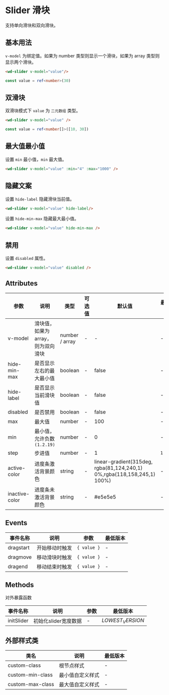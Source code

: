 <frame/>

#  Slider 滑块

支持单向滑块和双向滑块。


## 基本用法

`v-model` 为绑定值。如果为 number 类型则显示一个滑块，如果为 array 类型则显示两个滑块。
```html
<wd-slider v-model="value"/>
```
```typescript
const value = ref<number>(30)
```
## 双滑块

双滑块模式下 `value` 为 `二元数组` 类型。

```html
<wd-slider v-model="value" />
```
```typescript
const value = ref<number[]>([10, 30])
```
## 最大值最小值

设置 `min` 最小值，`min` 最大值。

```html
<wd-slider v-model="value" :min="4" :max="1000" />
```

## 隐藏文案

设置 `hide-label` 隐藏滑块当前值。

```html
<wd-slider v-model="value" hide-label/>
```

设置 `hide-min-max` 隐藏最大最小值。

```html
<wd-slider v-model="value" hide-min-max />
```

## 禁用

设置 `disabled` 属性。

```html
<wd-slider v-model="value" disabled />
```

## Attributes
| 参数 | 说明                        | 类型 | 可选值 | 默认值 | 最低版本 |
|-----|---------------------------|-----|-------|-------|-------|
| v-model | 	滑块值，如果为array，则为双向滑块      |	number / array | - | - | - |
| hide-min-max | 是否显示左右的最大最小值              |	boolean |	- |	false | - |
| hide-label | 是否显示当前滑块值                 | boolean | - | false | - |
| disabled | 是否禁用                      | boolean | - | false | - |
| max | 最大值                       | number | - | 100 | - |
| min | 最小值，允许负数`(1.2.19)` | number | - | 0 | - |
| step | 步进值                       | number | - | 1 | `1.2.19` |
| active-color | 进度条激活背景颜色                 | string | - | linear-gradient(315deg, rgba(81,124,240,1) 0%,rgba(118,158,245,1) 100%) | - |
| inactive-color | 进度条未激活背景颜色                | string | - | #e5e5e5 | - |

## Events

| 事件名称 | 说明 | 参数 | 最低版本 |
|---------|-----|-----|---------|
| dragstart | 开始移动时触发 | `{ value }` | - |
| dragmove | 移动滑块时触发 | `{ value }` | - |
| dragend | 移动结束时触发 | `{ value }` | - |


## Methods

对外暴露函数

| 事件名称 | 说明 | 参数 | 最低版本 |
|--------|------|-----|---------|
| initSlider | 初始化slider宽度数据 | - | $LOWEST_VERSION$ |

## 外部样式类
| 类名 | 说明 | 最低版本 |
|-----|------|--------|
| custom-class | 根节点样式 | - |
| custom-min-class | 最小值自定义样式 | - |
| custom-max-class | 最大值自定义样式 | - |
